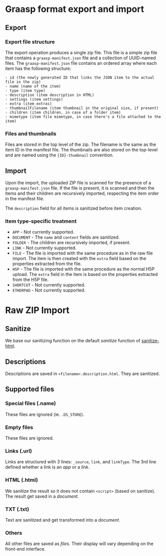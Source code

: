 # Graasp format export and import

## Export

### Export file structure

The export operation produces a single zip file. This file is a simple zip file that contains a `graasp-manifest.json` file and a collection of UUID-named files. The `graasp-manifest.json` file contains an ordered array where each item has the following structure:

```
- id (the newly generated ID that links the JSON item to the actual file in the zip)
- name (name of the item)
- type (item type)
- description (item description in HTML)
- settings (item settings)
- extra (item extras)
- thumbnailFilename (item thumbnail in the original size, if present)
- children (item children, in case of a folder item)
- mimetype (item file mimetype, in case there's a file attached to the item)
```

### Files and thumbnails

Files are stored in the top level of the zip. The filename is the same as the item ID in the manifest file. The thumbnails are also stored on the top-level and are named using the `{ID}-thumbnail` convention.

## Import

Upon the import, the uploaded ZIP file is scanned for the presence of a `graasp-manifest.json` file. If the file is present, it is scanned and then the items and their children are recursively imported, respecting the item order in the manifest file.

The `description` field for all items is sanitized before item creation.

### Item type-specific treatment

- `APP` - Not currently supported.
- `DOCUMENT` - The `name` and `content` fields are sanitized.
- `FOLDER` - The children are recursively imported, if present.
- `LINK` - Not currently supported.
- `FILE` - The file is imported with the same procedure as in the raw file import. The item is then created with the `extra` field based on the properties extracted from the file.
- `H5P` - The file is imported with the same procedure as the normal H5P upload. The `extra` field in the item is based on the properties extracted from the H5P file.
- `SHORTCUT` - Not currently supported.
- `ETHERPAD` - Not currently supported.

# Raw ZIP Import

## Sanitize

We base our sanitizing function on the default _sanitize_ function of [sanitize-html](https://www.npmjs.com/package/sanitize-html).

## Descriptions

Descriptions are saved in `<filename>.description.html`. They are sanitized.

## Supported files

### Special files (.name)

These files are ignored (ie. `.DS_STORE`).

### Empty files

These files are ignored.

### Links (.url)

Links are structured with 3 lines: `_source`, `link`, and `linkType`. The 3rd line defined whether a link is an _app_ or a _link_.

### HTML (.html)

We sanitize the result so it does not contain `<script>` (based on sanitize).
The result get saved in a _document_.

### TXT (.txt)

Text are sanitized and get transformed into a _document_.

### Others

All other files are saved as _files_. Their display will vary depending on the front-end interface.

